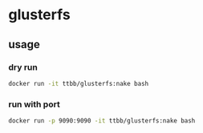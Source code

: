 # glusterfs
## usage
### dry run
```bash
docker run -it ttbb/glusterfs:nake bash
```
### run with port
```bash
docker run -p 9090:9090 -it ttbb/glusterfs:nake bash
```

